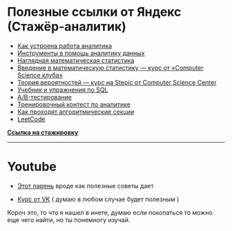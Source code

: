 # Полезные ссылки от Яндекс (Стажёр-аналитик)

- [Как устроена работа аналитика](https://yandex.ru/yaintern/int_02#:~:text=%D0%9F%D0%BE%D0%BB%D0%B5%D0%B7%D0%BD%D1%8B%D0%B5%20%D1%81%D1%81%D1%8B%D0%BB%D0%BA%D0%B8-,%D0%9A%D0%B0%D0%BA%20%D1%83%D1%81%D1%82%D1%80%D0%BE%D0%B5%D0%BD%D0%B0%20%D1%80%D0%B0%D0%B1%D0%BE%D1%82%D0%B0%20%D0%B0%D0%BD%D0%B0%D0%BB%D0%B8%D1%82%D0%B8%D0%BA%D0%B0,-%D0%98%D0%BD%D1%81%D1%82%D1%80%D1%83%D0%BC%D0%B5%D0%BD%D1%82%D1%8B%20%D0%B2%C2%A0%D0%BF%D0%BE%D0%BC%D0%BE%D1%89%D1%8C)
- [Инструменты в помощь аналитику данных](https://yandex.ru/yaintern/int_02#:~:text=%D0%98%D0%BD%D1%81%D1%82%D1%80%D1%83%D0%BC%D0%B5%D0%BD%D1%82%D1%8B%20%D0%B2%C2%A0%D0%BF%D0%BE%D0%BC%D0%BE%D1%89%D1%8C%20%D0%B0%D0%BD%D0%B0%D0%BB%D0%B8%D1%82%D0%B8%D0%BA%D1%83%20%D0%B4%D0%B0%D0%BD%D0%BD%D1%8B%D1%85)
- [Наглядная математическая статистика](https://yandex.ru/yaintern/int_02#:~:text=%D0%9D%D0%B0%D0%B3%D0%BB%D1%8F%D0%B4%D0%BD%D0%B0%D1%8F%20%D0%BC%D0%B0%D1%82%D0%B5%D0%BC%D0%B0%D1%82%D0%B8%D1%87%D0%B5%D1%81%D0%BA%D0%B0%D1%8F%20%D1%81%D1%82%D0%B0%D1%82%D0%B8%D1%81%D1%82%D0%B8%D0%BA%D0%B0)
- [Введение в математическую статистику — курс от «Computer Science клуба»](https://yandex.ru/yaintern/int_02#:~:text=%D0%92%D0%B2%D0%B5%D0%B4%D0%B5%D0%BD%D0%B8%D0%B5%20%D0%B2%C2%A0%D0%BC%D0%B0%D1%82%D0%B5%D0%BC%D0%B0%D1%82%D0%B8%D1%87%D0%B5%D1%81%D0%BA%D1%83%D1%8E%20%D1%81%D1%82%D0%B0%D1%82%D0%B8%D1%81%D1%82%D0%B8%D0%BA%D1%83%C2%A0%E2%80%94%20%D0%BA%D1%83%D1%80%D1%81%20%D0%BE%D1%82%C2%A0%C2%ABComputer%20Science%20%D0%BA%D0%BB%D1%83%D0%B1%D0%B0%C2%BB)
- [Теория вероятностей — курс на Stepic от Computer Science Center](https://yandex.ru/yaintern/int_02#:~:text=%D0%A2%D0%B5%D0%BE%D1%80%D0%B8%D1%8F%20%D0%B2%D0%B5%D1%80%D0%BE%D1%8F%D1%82%D0%BD%D0%BE%D1%81%D1%82%D0%B5%D0%B9%C2%A0%E2%80%94%20%D0%BA%D1%83%D1%80%D1%81%20%D0%BD%D0%B0%C2%A0Stepic%20%D0%BE%D1%82%C2%A0Computer%20Science%20Center)
- [Учебник и упражнения по SQL](https://yandex.ru/yaintern/int_02#:~:text=%D0%A3%D1%87%D0%B5%D0%B1%D0%BD%D0%B8%D0%BA%20%D0%B8%C2%A0%D1%83%D0%BF%D1%80%D0%B0%D0%B6%D0%BD%D0%B5%D0%BD%D0%B8%D1%8F%20%D0%BF%D0%BE%C2%A0SQL)
- [A/B-тестирование](https://yandex.ru/yaintern/int_02#:~:text=%D1%83%D0%BF%D1%80%D0%B0%D0%B6%D0%BD%D0%B5%D0%BD%D0%B8%D1%8F%20%D0%BF%D0%BE%C2%A0SQL-,A/B%2D%D1%82%D0%B5%D1%81%D1%82%D0%B8%D1%80%D0%BE%D0%B2%D0%B0%D0%BD%D0%B8%D0%B5,-%D0%A2%D1%80%D0%B5%D0%BD%D0%B8%D1%80%D0%BE%D0%B2%D0%BE%D1%87%D0%BD%D1%8B%D0%B9%20%D0%BA%D0%BE%D0%BD%D1%82%D0%B5%D1%81%D1%82%20%D0%BF%D0%BE)
- [Тренировочный контест по аналитике](https://yandex.ru/yaintern/int_02#:~:text=%D0%A2%D1%80%D0%B5%D0%BD%D0%B8%D1%80%D0%BE%D0%B2%D0%BE%D1%87%D0%BD%D1%8B%D0%B9%20%D0%BA%D0%BE%D0%BD%D1%82%D0%B5%D1%81%D1%82%20%D0%BF%D0%BE%C2%A0%D0%B0%D0%BD%D0%B0%D0%BB%D0%B8%D1%82%D0%B8%D0%BA%D0%B5)
- [Как проходят алгоритмические секции](https://yandex.ru/yaintern/int_02#:~:text=%D0%9A%D0%B0%D0%BA%20%D0%BF%D1%80%D0%BE%D1%85%D0%BE%D0%B4%D1%8F%D1%82%20%D0%B0%D0%BB%D0%B3%D0%BE%D1%80%D0%B8%D1%82%D0%BC%D0%B8%D1%87%D0%B5%D1%81%D0%BA%D0%B8%D0%B5%20%D1%81%D0%B5%D0%BA%D1%86%D0%B8%D0%B8)
- [LeetCode](https://yandex.ru/yaintern/int_02#:~:text=%D0%BF%D1%80%D0%BE%D1%85%D0%BE%D0%B4%D1%8F%D1%82%20%D0%B0%D0%BB%D0%B3%D0%BE%D1%80%D0%B8%D1%82%D0%BC%D0%B8%D1%87%D0%B5%D1%81%D0%BA%D0%B8%D0%B5%20%D1%81%D0%B5%D0%BA%D1%86%D0%B8%D0%B8-,LeetCode,-%D0%9D%D0%B0%D1%88%D0%B8%20%D1%80%D0%B5%D0%BA%D0%BE%D0%BC%D0%B5%D0%BD%D0%B4%D0%B0%D1%86%D0%B8%D0%B8%0A%D0%BF%D0%BE)

**[Ссылка на стажировку](https://yandex.ru/yaintern/int_02)**

----

# Youtube
- [Этот парень](https://www.youtube.com/watch?v=iiGWj4aavbk) вроде как полезные советы дает

- [Курс от VK](https://www.youtube.com/watch?v=5Yl6_2d0CN0&list=PLrCZzMib1e9p6lpNv-yt6uvHGyBxQncEh) ( думаю в любом случае будет полезным )

Короч это, то что я нашел в инете, думаю если покопаться то можно еще чего найти, но ты понемногу изучай.